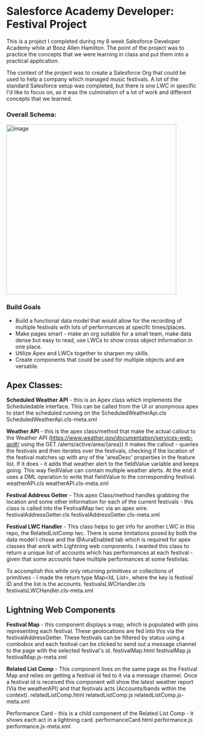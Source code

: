 # Salesforce Academy Developer: Festival Project

This is a project I completed during my 8 week Salesforce Developer Academy while at Booz Allen Hamilton. The point of the project was to practice the concepts that we were learning in class and put them into a practical application. 

The context of the project was to create a Salesforce Org that could be used to help a company which managed music festivals. A lot of the standard Salesforce setup was completed, but there is one LWC in specific I'd like to focus on, as it was the culmination of a lot of work and different concepts that we learned. 

### Overall Schema: 

<img width="444" alt="image" src="https://github.com/nskottcamp/sfaFestivalProject/assets/78466195/4630d602-3106-417f-9cd3-690fd3d26954">

### Build Goals

- Build a functional data model that would allow for the recording of multiple festivals with lots of performances at specifc times/places.
- Make pages smart - make an org suitable for a small team, make data dense but easy to read, use LWCs to show cross object information in one place.
- Utilize Apex and LWCs together to sharpen my skills.
- Create components that could be used for multiple objects and are versatile. 

## Apex Classes:
**Scheduled Weather API** - this is an Apex class which implements the Scheduledable interface. This can be called from the UI or anonymous apex to start the scheduled running on the 
  ScheduledWeatherApi.cls
  ScheduledWeatherApi.cls-meta.xml

**Weather API** - this is the apex class/method that make the actual callout to the Weather API (https://www.weather.gov/documentation/services-web-api#/ using the GET /alerts/active/area/{area}) it makes the callout - queries the festivals and then iterates over the festivals, checking if the location of the festival matches up with any of the 'areaDesc' properties in the feature list. If it does - it adds that weather alert to the fieldValue variable and keeps going. This way fiedlValue can contain multiple weather alerts. At the end it uses a DML operation to write that fieldValue to the corresponding festival. 
  weatherAPI.cls
  weatherAPI.cls-meta.xml

**Festival Address Getter** - This apex Class/method handles grabbing the location and some other information for each of the current festivals - this class is called into the FestivalMap lwc via an apex wire. 
  festivalAddressGetter.cls
  festivalAddressGetter.cls-meta.xml

**Festival LWC Handler** - This class helps to get info for another LWC in this repo, the RelatedListComp lwc. There is some limitations posed by both the data model I chose and the @AuraEnabled tab which is required for apex classes that work with Lightning web components. I wanted this class to return a unique list of accounts which has performances at each festival - given that some accounts have multiple performances at some festivlas.

To accomplish this while only returning primitives or collections of primitives - I made the return type Map<Id, List<Id>>, where the key is festival ID and the list is the accounts. 
  festivalsLWCHandler.cls
  festivalsLWCHandler.cls-meta.xml

## Lightning Web Components

**Festival Map** - this component displays a map, which is populated with pins representing each festival. These geolocations are fed into this via the festivalAddressGetter. These festivals can be filtered by status using a combobox and each festival can be clicked to send out a message channel to the page with the selected festival's id. 
  festivalMap.html
  festivalMap.js
  festivalMap.js-meta.xml

**Related List Comp** - This component lives on the same page as the Festival Map and relies on getting a festival id fed to it via a message channel. Once a festival id is received this component will show the latest weather report (Via the weatherAPI) and that festivals acts (Accounts/bands within the context). 
  relatedListComp.html
  relatedListComp.js
  relatedListComp.js-meta.xml

Performance Card - this is a child component of the Related List Comp - it shows each act in a lightning card. 
  performanceCard.html
  performance.js
  performance.js-meta.xml





